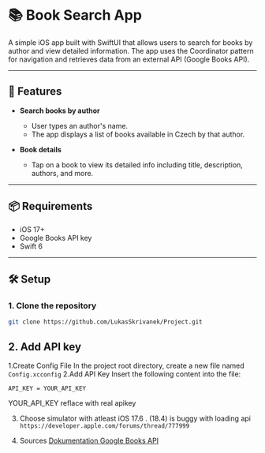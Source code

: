 # 📚 Book Search App

A simple iOS app built with SwiftUI that allows users to search for books by author and view detailed information. The app uses the Coordinator pattern for navigation and retrieves data from an external API (Google Books API).

---

## 🚀 Features

- **Search books by author**
  - User types an author's name.
  - The app displays a list of books available in Czech by that author.

- **Book details**
  - Tap on a book to view its detailed info including title, description, authors, and more.

---

## 📦 Requirements

- iOS 17+
- Google Books API key
- Swift 6

---

## 🛠️ Setup

### 1. Clone the repository

```bash
git clone https://github.com/LukasSkrivanek/Project.git
```

## 2. Add API key

1.Create Config File
In the project root directory, create a new file named ```Config.xcconfig```
2.Add API Key
Insert the following content into the file:

```plaintext
API_KEY = YOUR_API_KEY
```
YOUR_API_KEY reflace with real apikey

3. Choose simulator with atleast iOS 17.6 .
(18.4) is buggy with loading api ```https://developer.apple.com/forums/thread/777999```

4. Sources
   [Dokumentation Google Books API](https://developers.google.com/books/docs/v1/using)

